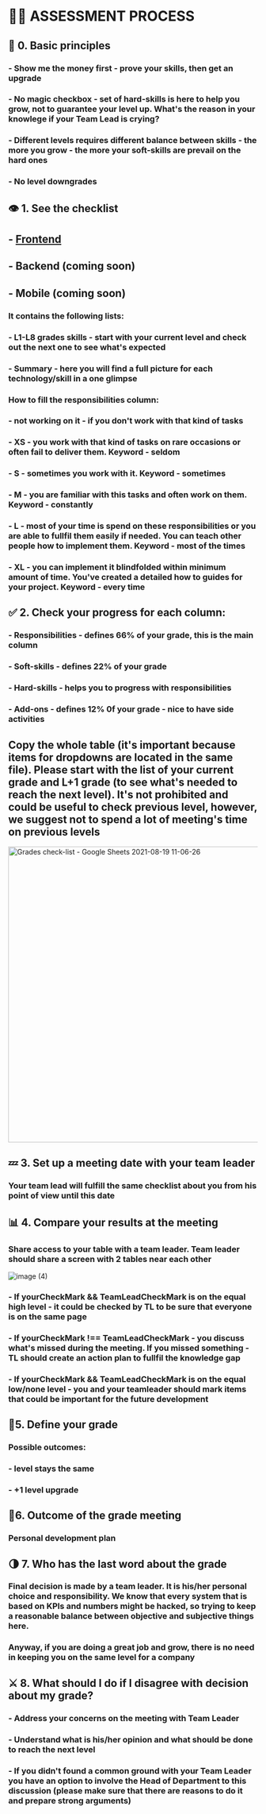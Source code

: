 # 👨‍💻 ASSESSMENT PROCESS

## 📢 0. Basic principles
### - Show me the money first - prove your skills, then get an upgrade
### - No magic checkbox - set of hard-skills is here to help you grow, not to guarantee your level up. What's the reason in your knowlege if your Team Lead is crying?
### - Different levels requires different balance between skills - the more you grow - the more your soft-skills are prevail on the hard ones
### - No level downgrades

## 👁️ 1. See the checklist 
   ## - [Frontend](https://docs.google.com/spreadsheets/d/1PKy3hWqiKJ66MxrWhCk9xprJgO_-g2xnjnB0SvUuosY/edit#gid=893283890)
   ## - Backend (coming soon)
   ## - Mobile (coming soon)
    
   ### It contains the following lists:
   ### - L1-L8 grades skills - start with your current level and check out the next one to see what's expected
   ### - Summary - here you will find a full picture for each technology/skill in a one glimpse
   ### How to fill the responsibilities column:
   ### - not working on it - if you don't work with that kind of tasks
   ### - XS - you work with that kind of tasks on rare occasions or often fail to deliver them. Keyword - seldom
   ### - S - sometimes you work with it. Keyword - sometimes
   ### - M - you are familiar with this tasks and often work on them. Keyword - constantly
   ### - L - most of your time is spend on these responsibilities or you are able to fullfil them easily if needed. You can teach other people how to implement them. Keyword - most of the times
   ### - XL - you can implement it blindfolded within minimum amount of time. You've created a detailed how to guides for your project. Keyword - every time 
   
## ✅ 2. Check your progress for each column:
   ### - Responsibilities - defines 66% of your grade, this is the main column
   ### - Soft-skills - defines 22% of your grade
   ### - Hard-skills - helps you to progress with responsibilities
   ### - Add-ons - defines 12% 0f your grade - nice to have side activities
## Copy the whole table (it's important because items for dropdowns are located in the same file). Please start with the list of your current grade and L+1 grade (to see what's needed to reach the next level). It's not prohibited and could be useful to check previous level, however, we suggest not to spend a lot of meeting's time on previous levels
<img width="596" alt="Grades check-list - Google Sheets 2021-08-19 11-06-26" src="https://user-images.githubusercontent.com/47868427/130032018-ad4b8a0b-813e-4717-a622-5ab41d0cc3fd.png">

## 💤 3. Set up a meeting date with your team leader
### Your team lead will fulfill the same checklist about you from his point of view until this date

## 📊 4. Compare your results at the meeting
  ### Share access to your table with a team leader. Team leader should share a screen with 2 tables near each other
  ![image (4)](https://user-images.githubusercontent.com/47868427/133433706-78edc5ee-7abb-4d11-ab18-1a23652401e8.png)

  ### - If yourCheckMark && TeamLeadCheckMark is on the equal high level  - it could be checked by TL to be sure that everyone is on the same page
  ### - If yourCheckMark !== TeamLeadCheckMark - you discuss what's missed during the meeting. If you missed something - TL should create an action plan to fullfil the knowledge gap
  ### - If yourCheckMark && TeamLeadCheckMark is on the equal low/none level - you and your teamleader should mark items that could be important for the future development
  
## 🙋5. Define your grade
  ### Possible outcomes:
  ### - level stays the same
  ### - +1 level upgrade
  
## 🤞6. Outcome of the grade meeting
### Personal development plan

## 🌗 7. Who has the last word about the grade
### Final decision is made by a team leader. It is his/her personal choice and responsibility. We know that every system that is based on KPIs and numbers might be hacked, so trying to keep a reasonable balance between objective and subjective things here.
### Anyway, if you are doing a great job and grow, there is no need in keeping you on the same level for a company

## ⚔️ 8. What should I do if I disagree with decision about my grade?
### - Address your concerns on the meeting with Team Leader
### - Understand what is his/her opinion and what should be done to reach the next level
### - If you didn't found a common ground with your Team Leader you have an option to involve the Head of Department to this discussion (please make sure that there are reasons to do it and prepare strong arguments)




